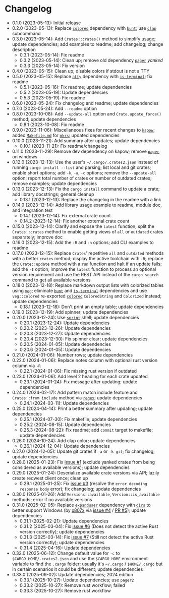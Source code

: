 # Changelog

* 0.1.0 (2023-05-13): Initial release
* 0.2.0 (2023-05-13): Replace [`colored`] dependency with [`bunt`]; use [`clap`] subcommand
* 0.3.0 (2023-05-14): Add `Crates::crates()` method to simplify usage; update dependencies; add examples to readme; add changelog; change description
    * 0.3.1 (2023-05-14): Fix readme
    * 0.3.2 (2023-05-14): Clean up; remove old dependency [`pager`] *yanked*
    * 0.3.3 (2023-05-14): Fix version
* 0.4.0 (2023-05-15): Clean up; disable colors if stdout is not a TTY
* 0.5.0 (2023-05-15): Replace [`atty`] dependency with [`is-terminal`]; fix readme
    * 0.5.1 (2023-05-16): Fix readme; update dependencies
    * 0.5.2 (2023-05-19): Update dependencies
    * 0.5.3 (2023-05-19): Fix readme
* 0.6.0 (2023-05-24): Fix changelog and readme; update dependencies
* 0.7.0 (2023-05-24): Add `--readme` option
* 0.8.0 (2023-10-08): Add `--update-all` option and `Crate.update_force()` method; update dependencies
    * 0.8.1 (2023-10-08): Fix readme
* 0.9.0 (2023-11-06): Miscellaneous fixes for recent changes to [`kapow`]; added [`Makefile.md`] for [`mkrs`]; updated dependencies
* 0.10.0 (2023-11-21): Add summary after updates; update dependencies
    * 0.10.1 (2023-11-21): Fix readme/changelog
* 0.11.0 (2023-11-29): Remove dev dependency on kapow; remove [`pager`] on windows
* 0.12.0 (2023-12-13): Use the user's `~/.cargo/.crates2.json` instead of running `cargo install --list` and parsing; list local and git crates; enable short options; add `-k`, `-a`, `-c` options; remove the `--update-all` option; report total number of crates or number of outdated crates; remove examples; update dependencies
* 0.13.0 (2023-12-13): Fix the `cargo install` command to update a crate; add library docstrings; general cleanup
    * 0.13.1 (2023-12-13): Replace the changelog in the readme with a link
* 0.14.0 (2023-12-14): Add library usage example to readme, module doc, and integration test
    * 0.14.1 (2023-12-14): Fix external crate count
    * 0.14.2 (2023-12-14): Fix another external crate count
* 0.15.0 (2023-12-14): Clarify and expose the `latest` function; split the `Crates::crates` method to enable getting views of `all` or `outdated` crates separately; improve doc
* 0.16.0 (2023-12-15): Add the `-R` and `-n` options; add CLI examples to readme
* 0.17.0 (2023-12-15): Replace `Crates`' repetitive `all` and `outdated` methods with a better `crates` method; display the active toolchain with `-R`; replace the `Crate::update` method with a `run` function and halt if an update fails; add the `-I` option; improve the `latest` function to process an optional version requirement and use the REST API instead of the `cargo search` command to get all available versions
* 0.18.0 (2023-12-18): Replace markdown output lists with colorized tables using [`veg`]; eliminate [`bunt`] and [`is-terminal`] dependencies and use `veg::colored` re-exported [`colored`] `ColoredString` and `Colorized` instead; update dependencies
    * 0.18.1 (2023-12-18): Don't print an empty table; update dependencies
* 0.19.0 (2023-12-19): Add spinner; update dependencies
* 0.20.0 (2023-12-24): Use [`sprint`] shell; update dependencies
    * 0.20.1 (2023-12-24): Update dependencies
    * 0.20.2 (2023-12-26): Update dependencies
    * 0.20.3 (2023-12-27): Update dependencies
    * 0.20.4 (2023-12-30): Fix spinner clear; update dependencies
    * 0.20.5 (2024-01-05): Update dependencies
    * 0.20.6 (2024-01-05): Update dependencies
* 0.21.0 (2024-01-06): Number rows; update dependencies
* 0.22.0 (2024-01-06): Replace notes column with optional rust version column via `-R`
    * 0.22.1 (2024-01-06): Fix missing rust version if outdated
* 0.23.0 (2024-01-06): Add level 2 heading for each crate updated
    * 0.23.1 (2024-01-24): Fix message after updating; update dependencies
* 0.24.0 (2024-02-17): Add pattern match include feature and `Crates::from_include` method via [`regex`]; update dependencies
    * 0.24.1 (2024-03-11): Update dependencies
* 0.25.0 (2024-04-14): Print a better summary after updating; update dependencies
    * 0.25.1 (2024-07-30): Fix makefile; update dependencies
    * 0.25.2 (2024-08-15): Update dependencies
    * 0.25.3 (2024-08-22): Fix readme; add `commit` target to makefile; update dependencies
* 0.26.0 (2024-10-24): Add clap color; update dependencies
    * 0.26.1 (2024-12-04): Update dependencies
* 0.27.0 (2024-12-05): Update git crates if `-a` or `-k git`; fix changelog; update dependencies
* 0.28.0 (2025-01-23): Fix [issue #1](https://github.com/qtfkwk/cargo-list/issues/1) (exclude yanked crates from being considered as available versions); update dependencies
* 0.29.0 (2025-01-24): Deserialize available crate versions via API; lazily create reqwest client once; clean up
    * 0.29.1 (2025-01-25): Fix [issue #3](https://github.com/qtfkwk/cargo-list/issues/3) (resolve the `error decoding response body` error); fix changelog; update dependencies
* 0.30.0 (2025-01-26): Add `Versions::available`, `Version::is_available` methods; error if no available versions
* 0.31.0 (2025-02-05): Replace [`expanduser`] dependency with [`dirs`] to better support Windows (by [x807x] via [issue #4] / [PR #5]); update dependencies
    * 0.31.1 (2025-02-21): Update dependencies
    * 0.31.2 (2025-03-04): Fix [issue #6](https://github.com/qtfkwk/cargo-list/issues/6) (Does not detect the active Rust version correctly); update dependencies
    * 0.31.3 (2025-03-14): Fix [issue #7](https://github.com/qtfkwk/cargo-list/issues/7) (Still not detect the active Rust version correctly); update dependencies
    * 0.31.4 (2025-04-16): Update dependencies
* 0.32.0 (2025-06-12): Change default value for `-c` to `$CARGO_HOME/.crates2.json` and use the `$CARGO_HOME` environment variable to find the `.cargo` folder; usually it's `~/.cargo` / `$HOME/.cargo` but in certain scenarios it could be different; update dependencies
* 0.33.0 (2025-09-02): Update dependencies; 2024 edition
    * 0.33.1 (2025-10-27): Update dependencies; use `pager2`
    * 0.33.2 (2025-10-27): Remove rust workflow; failed
    * 0.33.3 (2025-10-27): Remove rust workflow

[`atty`]: https://crates.io/crates/atty
[`bunt`]: https://crates.io/crates/bunt
[`clap`]: https://crates.io/crates/clap
[`colored`]: https://crates.io/crates/colored
[`dirs`]: https://crates.io/crates/dirs
[`expanduser`]: https://crates.io/crates/expanduser
[`is-terminal`]: https://crates.io/crates/is-terminal
[`kapow`]: https://crates.io/crates/kapow
[`mkrs`]: https://crates.io/crates/mkrs
[`pager`]: https://crates.io/crates/pager
[`regex`]: https://crates.io/crates/regex
[`sprint`]: https://crates.io/crates/sprint
[`veg`]: https://crates.io/crates/veg

[`Makefile.md`]: Makefile.md

[x807x]: https://github.com/x807x
[issue #4]: https://github.com/qtfkwk/cargo-list/issues/4
[PR #5]: https://github.com/qtfkwk/cargo-list/pull/5

